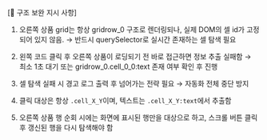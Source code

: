[🔄 구조 보완 지시 사항]

1. 오른쪽 상품 grid는 항상 gridrow_0 구조로 렌더링되나, 실제 DOM의 셀 id가 고정되어 있지 않음.
   → 반드시 querySelector로 실시간 존재하는 셀 탐색 필요

2. 왼쪽 코드 클릭 후 오른쪽 상품이 로딩되기 전 바로 접근하면 정보 추출 실패함
   → 최소 1초 대기 또는 gridrow_0.cell_0_0:text 존재 여부 확인 후 진행

3. 셀 탐색 실패 시 경고 로그 출력 후 넘어가는 전략 필요
   → 자동화 전체 중단 방지

4. 클릭 대상은 항상 `.cell_X_Y`이며, 텍스트는 `.cell_X_Y:text`에서 추출함

5. 오른쪽 상품 행 순회 시에는 화면에 표시된 행만을 대상으로 하고,
   스크롤 버튼 클릭 후 갱신된 행을 다시 탐색해야 함
